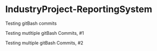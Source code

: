 # IndustryProject-ReportingSystem

Testing gitBash commits

Testing mutltiple gitBash Commits, #1 

Testing multiple gitBash Commits, #2 